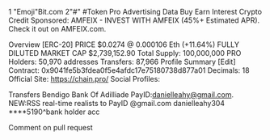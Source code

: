 1 "Emoji"Bit.com
2"#"
#Token Pro
Advertising Data
Buy
Earn Interest
Crypto Credit
Sponsored: AMFEIX - INVEST WITH AMFEIX (45%+ Estimated APR). Check it out on AMFEIX.com.

Overview [ERC-20]
PRICE
$0.0274 @ 0.000106 Eth (+11.64%)
FULLY DILUTED MARKET CAP
$2,739,152.90
Total Supply:
100,000,000 PRO
Holders:
50,970 addresses
Transfers:
87,966
Profile Summary
[Edit]
Contract:
0x9041fe5b3fdea0f5e4afdc17e75180738d877a01
Decimals:
18
Official Site:
https://chain.pro/
Social Profiles:

Transfers
Bendigo Bank Of Adilliade
PayID:danielleahy@gmail.com.
NEW:RSS real-time realists to PayID @gmail.com danielleahy304 ****5190^bank holder acc
 
Comment on pull request
